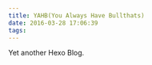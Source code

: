 ```yaml
---
title: YAHB(You Always Have Bullthats)
date: 2016-03-28 17:06:39
tags:
---
```

Yet another Hexo Blog. 

